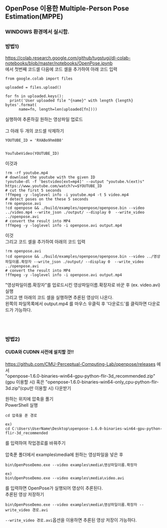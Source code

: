 ## OpenPose 이용한 Multiple-Person Pose Estimation(MPPE)
### WINDOWS 환경에서 실시함.


### 방법1)
https://colab.research.google.com/github/tugstugi/dl-colab-notebooks/blob/master/notebooks/OpenPose.ipynb <br>
에서 첫번째 코드셀 다음에 코드 셀을 추가하여 아래 코드 입력
```
from google.colab import files

uploaded = files.upload()

for fn in uploaded.keys():
  print('User uploaded file "{name}" with length {length} bytes'.format(
      name=fn, length=len(uploaded[fn])))
```
실행하여 추론하길 원하는 영상파일 업로드<br>
<br>
그 아래 두 개의 코드셀 삭제하기
```
YOUTUBE_ID = 'RXABo9hm8B8'


YouTubeVideo(YOUTUBE_ID)
```
이것과
```
!rm -rf youtube.mp4
# download the youtube with the given ID
!youtube-dl -f 'bestvideo[ext=mp4]' --output "youtube.%(ext)s" https://www.youtube.com/watch?v=$YOUTUBE_ID
# cut the first 5 seconds
!ffmpeg -y -loglevel info -i youtube.mp4 -t 5 video.mp4
# detect poses on the these 5 seconds
!rm openpose.avi
!cd openpose && ./build/examples/openpose/openpose.bin --video ../video.mp4 --write_json ./output/ --display 0  --write_video ../openpose.avi
# convert the result into MP4
!ffmpeg -y -loglevel info -i openpose.avi output.mp4
```
이것
<br>
그리고 코드 셀을 추가하여 아래의 코드 입력
```
!rm openpose.avi
!cd openpose && ./build/examples/openpose/openpose.bin --video ../영상파일이름.확장자 --write_json ./output/ --display 0  --write_video ../openpose.avi
# convert the result into MP4
!ffmpeg -y -loglevel info -i openpose.avi output.mp4
```
"영상파일이름.확장자"를 업로드시킨 영상파일이름.확장자로 바꾼 후 (ex. video.avi) 실행<br>
그리고 맨 아래의 코드 셀을 실행하면 추론된 영상이 나온다.<br>
왼쪽의 파일목록에서 output.mp4 를 마우스 우클릭 후 '다운로드'를 클릭하면 다운로드가 가능하다.


<br>
<br>

### 방법2)
#### CUDA와 CUDNN 사전에 설치할 것!!

https://github.com/CMU-Perceptual-Computing-Lab/openpose/releases 에서 <br>
"openpose-1.6.0-binaries-win64-gpu-python-flir-3d_recommended.zip"(gpu 이용할 시) 혹은 
"openpose-1.6.0-binaries-win64-only_cpu-python-flir-3d.zip"(cpu만 이용할 시) 다운받기



원하는 위치에 압축을 풀기<br>
PowerShell 실행<br>
```
cd 압축을 푼 경로

ex)
cd C:\Users\UserName\Desktop\openpose-1.6.0-binaries-win64-gpu-python-flir-3d_recommended
```
를 입력하여 작업경로를 바꿔주기<br><br>
압축푼 폴더에서 examples\media에 원하는 영상파일을 넣은 후 

```
bin\OpenPoseDemo.exe --video examples\media\영상파일이름.확장자

ex)
bin\OpenPoseDemo.exe --video examples\media\video.avi
```
를 입력하면 OpenPose가 실행되어 영상이 추론된다.
<br>
추론된 영상 저장하기 
```
bin\OpenPoseDemo.exe --video examples\media\영상파일이름.확장자 --write_video 경로.avi
```
`--write_video 경로.avi`옵션을 이용하면 추론된 영상 저장이 가능하다.

